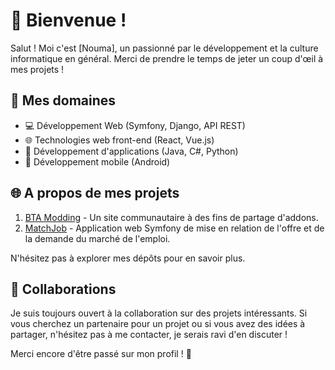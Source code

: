 # 👋 Bienvenue !
Salut ! Moi c'est [Nouma], un passionné par le développement et la culture informatique en général. Merci de prendre le temps de jeter un coup d'œil à mes projets !

## 🚀 Mes domaines

- 💻 Développement Web (Symfony, Django, API REST)
- 🌐 Technologies web front-end (React, Vue.js)
- 🚀 Développement d'applications (Java, C#, Python)
- 📱 Développement mobile (Android)

## 🌐 A propos de mes projets
<!-- J'ai travaillé sur une variété de projets, allant des petits scripts aux applications complexes. Voici quelques-uns de mes projets les plus récents : -->

1. [BTA Modding](https://github.com/Noumaa/BTA-Modding) - Un site communautaire à des fins de partage d'addons.
2. [MatchJob](https://github.com/Noumaa/MatchJob) - Application web Symfony de mise en relation de l'offre et de la demande du marché de l'emploi.

N'hésitez pas à explorer mes dépôts pour en savoir plus.

## 🤝 Collaborations
Je suis toujours ouvert à la collaboration sur des projets intéressants. Si vous cherchez un partenaire pour un projet ou si vous avez des idées à partager, n'hésitez pas à me contacter, je serais ravi d'en discuter !

<!-- ## 📫 Contact
Vous pouvez me contacter via email@example.com ou sur LinkedIn. N'hésitez pas à me faire part de vos commentaires, questions ou suggestions. Je suis toujours heureux d'entendre parler de nouveaux projets et de rencontrer de nouvelles personnes talentueuses. -->

Merci encore d'être passé sur mon profil ! 🙌
